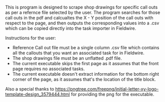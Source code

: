 This is program is designed to scrape shop drawings for specific call outs as per a refernce file selected by the user.
The program searches for those call outs in the pdf and calcualtes the X - Y position of the call outs with respect to the 
page, and then outputs the corresponding values into a .csv which can be copied directly into the task importer in Fieldwire.

Instructions for the user:
- Reference Call out file must be a single column .csv file which contains all the callouts that you want an associated task for in Fieldwire.
- The shop drawings file must be an unflatted .pdf file. 
- The current executable skips the first page as it assumes that the front page  requires no associated tasks.
- The current executable doesn't extract information for the bottom right corner of the page, as it assumes that's the location of the title block.

Also a special thanks to https://pngtree.com/freepng/initial-letter-xy-logo-template-design_3579444.html for providing the png 
for the executable. 